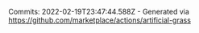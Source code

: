 Commits: 2022-02-19T23:47:44.588Z - Generated via https://github.com/marketplace/actions/artificial-grass
<br>
